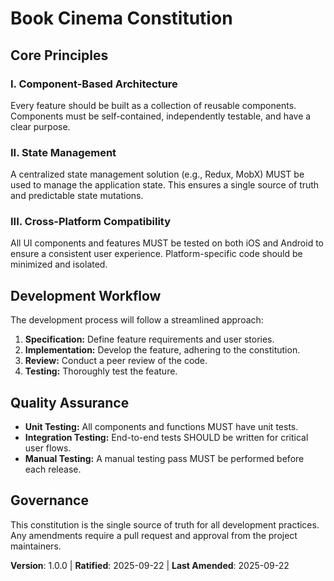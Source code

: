 <!--
Sync Impact Report:
- Version change: none -> 1.0.0
- List of modified principles:
    - [PRINCIPLE_1_NAME] -> I. Component-Based Architecture
    - [PRINCIPLE_2_NAME] -> II. State Management
    - [PRINCIPLE_3_NAME] -> III. Cross-Platform Compatibility
- Added sections: Development Workflow, Quality Assurance
- Removed sections: [SECTION_2_NAME], [SECTION_3_NAME]
- Templates requiring updates:
    - .specify/templates/plan-template.md (✅ updated)
    - .specify/templates/spec-template.md (⚠ pending)
    - .specify/templates/tasks-template.md (⚠ pending)
- Follow-up TODOs: none
-->
# Book Cinema Constitution

## Core Principles

### I. Component-Based Architecture
Every feature should be built as a collection of reusable components. Components must be self-contained, independently testable, and have a clear purpose.

### II. State Management
A centralized state management solution (e.g., Redux, MobX) MUST be used to manage the application state. This ensures a single source of truth and predictable state mutations.

### III. Cross-Platform Compatibility
All UI components and features MUST be tested on both iOS and Android to ensure a consistent user experience. Platform-specific code should be minimized and isolated.

## Development Workflow

The development process will follow a streamlined approach:
1.  **Specification:** Define feature requirements and user stories.
2.  **Implementation:** Develop the feature, adhering to the constitution.
3.  **Review:** Conduct a peer review of the code.
4.  **Testing:** Thoroughly test the feature.

## Quality Assurance

-   **Unit Testing:** All components and functions MUST have unit tests.
-   **Integration Testing:** End-to-end tests SHOULD be written for critical user flows.
-   **Manual Testing:** A manual testing pass MUST be performed before each release.

## Governance

This constitution is the single source of truth for all development practices. Any amendments require a pull request and approval from the project maintainers.

**Version**: 1.0.0 | **Ratified**: 2025-09-22 | **Last Amended**: 2025-09-22